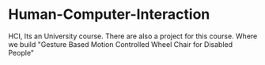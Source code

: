 # Human-Computer-Interaction
HCI, Its an University course. There are also a project for this course. Where we build "Gesture Based Motion Controlled Wheel Chair for Disabled People" 
